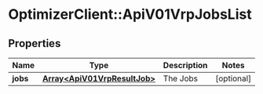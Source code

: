 # OptimizerClient::ApiV01VrpJobsList

## Properties
Name | Type | Description | Notes
------------ | ------------- | ------------- | -------------
**jobs** | [**Array&lt;ApiV01VrpResultJob&gt;**](ApiV01VrpResultJob.md) | The Jobs | [optional] 


